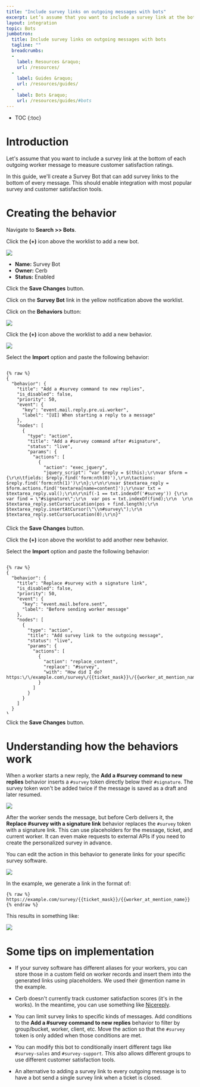 ```yaml
---
title: "Include survey links on outgoing messages with bots"
excerpt: Let’s assume that you want to include a survey link at the bottom of each outgoing message to measure customer satisfaction.
layout: integration
topic: Bots
jumbotron:
  title: Include survey links on outgoing messages with bots
  tagline: ""
  breadcrumbs:
  -
    label: Resources &raquo;
    url: /resources/
  -
    label: Guides &raquo;
    url: /resources/guides/
  -
    label: Bots &raquo;
    url: /resources/guides/#bots
---
```


* TOC
{:toc}

# Introduction

Let's assume that you want to include a survey link at the bottom of each outgoing worker message to measure customer satisfaction ratings.

In this guide, we'll create a Survey Bot that can add survey links to the bottom of every message. This should enable integration with most popular survey and customer satisfaction tools.

# Creating the behavior

Navigate to **Search >> Bots**.

Click the **(+)** icon above the worklist to add a new bot.

<div class="cerb-screenshot">
<img src="/assets/images/guides/common/worklist-add.png" class="screenshot">
</div>

* **Name:** Survey Bot
* **Owner:** Cerb
* **Status:** Enabled

Click the **Save Changes** button.

Click on the **Survey Bot** link in the yellow notification above the worklist.

Click on the **Behaviors** button:

<div class="cerb-screenshot">
<img src="/assets/images/guides/bots/survey-links/bot.png" class="screenshot">
</div>

Click the **(+)** icon above the worklist to add a new behavior.

<div class="cerb-screenshot">
<img src="/assets/images/guides/common/worklist-add.png" class="screenshot">
</div>

Select the **Import** option and paste the following behavior:

<pre style="max-height:29.5em;">
<code class="language-json">
{% raw %}
{
  "behavior": {
    "title": "Add a #survey command to new replies",
    "is_disabled": false,
    "priority": 50,
    "event": {
      "key": "event.mail.reply.pre.ui.worker",
      "label": "[UI] When starting a reply to a message"
    },
    "nodes": [
      {
        "type": "action",
        "title": "Add a #survey command after #signature",
        "status": "live",
        "params": {
          "actions": [
            {
              "action": "exec_jquery",
              "jquery_script": "var $reply = $(this);\r\nvar $form = {\r\n\tfields: $reply.find('form:nth(0)'),\r\n\tactions: $reply.find('form:nth(1)')\r\n};\r\n\r\nvar $textarea_reply = $form.actions.find('textarea[name=content]');\r\nvar txt = $textarea_reply.val();\r\n\r\nif(-1 == txt.indexOf('#survey')) {\r\n  var find = \"#signature\";\r\n  var pos = txt.indexOf(find);\r\n  \r\n  $textarea_reply.setCursorLocation(pos + find.length);\r\n  $textarea_reply.insertAtCursor(\"\\n#survey\");\r\n  $textarea_reply.setCursorLocation(0);\r\n}"
            }
          ]
        }
      }
    ]
  }
}
{% endraw %}
</code>
</pre>

Click the **Save Changes** button.

Click the **(+)** icon above the worklist to add another new behavior.

Select the **Import** option and paste the following behavior:

<pre style="max-height:29.5em;">
<code class="language-json">
{% raw %}
{
  "behavior": {
    "title": "Replace #survey with a signature link",
    "is_disabled": false,
    "priority": 50,
    "event": {
      "key": "event.mail.before.sent",
      "label": "Before sending worker message"
    },
    "nodes": [
      {
        "type": "action",
        "title": "Add survey link to the outgoing message",
        "status": "live",
        "params": {
          "actions": [
            {
              "action": "replace_content",
              "replace": "#survey",
              "with": "How did I do?  https:\/\/example.com\/survey\/{{ticket_mask}}\/{{worker_at_mention_name}}"
            }
          ]
        }
      }
    ]
  }
}
{% endraw %}
</code>
</pre>

Click the **Save Changes** button.

# Understanding how the behaviors work

When a worker starts a new reply, the **Add a #survey command to new replies** behavior inserts a `#survey` token directly below their `#signature`. The survey token won't be added twice if the message is saved as a draft and later resumed.

<div class="cerb-screenshot">
<img src="/assets/images/guides/bots/survey-links/reply-token.png" class="screenshot">
</div>

After the worker sends the message, but before Cerb delivers it, the **Replace #survey with a signature link** behavior replaces the `#survey` token with a signature link. This can use placeholders for the message, ticket, and current worker.  It can even make requests to external APIs if you need to create the personalized survey in advance.

You can edit the action in this behavior to generate links for your specific survey software.

<div class="cerb-screenshot">
<img src="/assets/images/guides/bots/survey-links/action.png" class="screenshot">
</div>

In the example, we generate a link in the format of:

~~~
{% raw %}
https://example.com/survey/{{ticket_mask}}/{{worker_at_mention_name}}
{% endraw %}
~~~

This results in something like:

<div class="cerb-screenshot">
<img src="/assets/images/guides/bots/survey-links/reply-with-link.png" class="screenshot">
</div>

# Some tips on implementation

* If your survey software has different aliases for your workers, you can store those in a custom field on worker records and insert them into the generated links using placeholders.  We used their @mention name in the example.

* Cerb doesn't currently track customer satisfaction scores (it's in the works). In the meantime, you can use something like [Nicereply](http://help.nicereply.com/article/66-setup-integration-with-almost-any-help-desk-system).

* You can limit survey links to specific kinds of messages. Add conditions to the **Add a #survey command to new replies** behavior to filter by group/bucket, worker, client, etc.  Move the action so that the `#survey` token is only added when those conditions are met.

* You can modify this bot to conditionally insert different tags like `#survey-sales` and `#survey-support`. This also allows different groups to use different customer satisfaction tools.

* An alternative to adding a survey link to every outgoing message is to have a bot send a single survey link when a ticket is closed.